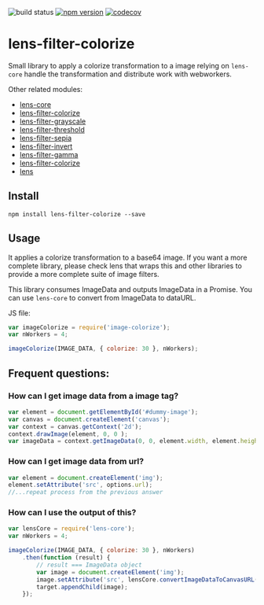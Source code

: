 ![build status](https://travis-ci.org/canastro/lens.svg?branch=master)
[![npm version](https://badge.fury.io/js/lens-filter-colorize.svg)](https://badge.fury.io/js/lens-filter-colorize)
[![codecov](https://codecov.io/gh/canastro/lens/branch/master/graph/badge.svg)](https://codecov.io/gh/canastro/lens)

# lens-filter-colorize

Small library to apply a colorize transformation to a image relying on `lens-core` handle the transformation and distribute work with webworkers.

Other related modules:
* [lens-core](https://www.npmjs.com/package/lens-core)
* [lens-filter-colorize](https://www.npmjs.com/package/lens-filter-colorize)
* [lens-filter-grayscale](https://www.npmjs.com/package/lens-filter-grayscale)
* [lens-filter-threshold](https://www.npmjs.com/package/lens-filter-threshold)
* [lens-filter-sepia](https://www.npmjs.com/package/lens-filter-sepia)
* [lens-filter-invert](https://www.npmjs.com/package/lens-filter-invert)
* [lens-filter-gamma](https://www.npmjs.com/package/lens-filter-gamma)
* [lens-filter-colorize](https://www.npmjs.com/package/lens-filter-colorize)
* [lens](https://www.npmjs.com/package/lens)

## Install

```
npm install lens-filter-colorize --save
```

## Usage
It applies a colorize transformation to a base64 image. If you want a more complete library, please check lens that wraps this and other libraries to provide a more complete suite of image filters.

This library consumes ImageData and outputs ImageData in a Promise. You can use `lens-core` to convert from ImageData to dataURL.

JS file:
```js
var imageColorize = require('image-colorize');
var nWorkers = 4;

imageColorize(IMAGE_DATA, { colorize: 30 }, nWorkers);
```

## Frequent questions:
### How can I get image data from a image tag?

```js
var element = document.getElementById('#dummy-image');
var canvas = document.createElement('canvas');
var context = canvas.getContext('2d');
context.drawImage(element, 0, 0 );
var imageData = context.getImageData(0, 0, element.width, element.height);
```

### How can I get image data from url?

```js
var element = document.createElement('img');
element.setAttribute('src', options.url);
//...repeat process from the previous answer
```

### How can I use the output of this?

```js
var lensCore = require('lens-core');
var nWorkers = 4;

imageColorize(IMAGE_DATA, { colorize: 30 }, nWorkers)
    .then(function (result) {
        // result === ImageData object
        var image = document.createElement('img');
        image.setAttribute('src', lensCore.convertImageDataToCanvasURL(imageData));
        target.appendChild(image);
    });
```
